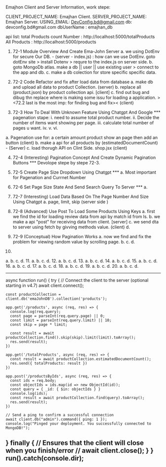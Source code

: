 Emajhon Client and Server Information, work stepe:

CLIENT_PROJECT_NAME: Emajhan Client.
SERVER_PROJECT_NAME: Emajhan Server.
USING_EMAIL: DevConfig.bd@gmail.com
db: devconfig.bd#gmail.com
dbUserName : emajhan_db


api list:
total Products count Number : http://localhost:5000/totalProducts
All Products : http://localhost:5000/products

<!-- 
==========================
*1. assign the index value directly. 
  const ids = Object.keys(storedCart)

*2. direct make an  array and make index number. 
    [...Array(10).keys()]

    both are same.

    let pageNumber = [];
      for(i=0; i<10; i++){
          pageNumber.push(i)
        }

==========================
a. CRUD Operation.
b. JWT.
c. Pagenation.

********** IMPORTENT LOGIC IN MDB ***********

-->

1. 72-1 Module Overview And Create Ema-John Server
    a. we using DotEnv for secure Our DB. - (server - index.js)
        : how can we use DotEnv. goto dotEnv site > install Dotenv > requre to the index.js on server side.
    b. goto MongoDb atlas. make a db || user || use existing user > connect to the app and db. 
    c. make a db colection for store specific specific data. 
<!-- * dotEnv, Mdb Atlas, make DB Collection.  -->


2. 72-2 Code Refactor and fix after load data from database
    a. make db and upload all data to product Collection. (server)
    b. replace all (product.json) by product collection api. [client]
    c. find out bug and dibug thn replace where is making some issu for loading a application. ><72.2 last is the most imp: for finding bug and fix>< (client)


3. 72-3 How To Deal With Unknown Feature Using Chatgpt And Google
    *** pagenation stape:
    i. need to assume total product number.
    ii. Decide the number of items want showing per page.
    iii. calculate total number of pages u want. 
    iv. 
    v. 
    vi. 

  a. Pagenation use for: a certain amount product show an page then add an <NEXT> button (client)
  b. make a api for all products by (estimatedDocumentCount) - (Server)
  c. load thorugh API on Clint Side. shop.jsx (client)
   
   
4. 72-4 (Interesting) Pagination Concept And Create Dynamic Pagination Buttons ***
  Devolope stepe by stepe 72-3.

5. 72-5 Create Page Size Dropdown Using Chatgpt ***
  a. Most important for Pagenation and Currnet Number  <!-- todo-->


6. 72-6 Set Page Size State And Send Search Query To Server ***
  a. 


7. 72-7 (Interesting) Load Data Based On The Page Number And Size Using Chatgpt
  a. page, limit, skip (server side )


8. 72-8 (Advanced) Use Post To Load Some Products Using Keys
  a. first we find the id for loading review data from api by match id from ls.
  b. we make a api "post" for receiving data from client. [server]
  c. we send dta to server using fetch by givving methods value. (client)
  d. 


9. 72-9 (Conceptual) How Pagination Works
  a. now we find and fix the problem for viewing random value by scrolling page.
  b. 
  c. 
  d. 
10. 
  a. 
  b. 
  c. 
  d. 
11. 
  a. 
  b. 
  c. 
  d. 
12. 
  a. 
  b. 
  c. 
  d. 
13. 
  a. 
  b. 
  c. 
  d. 
14. 
  a. 
  b. 
  c. 
  d. 
15. 
  a. 
  b. 
  c. 
  d. 
16. 
  a. 
  b. 
  c. 
  d. 
17. 
  a. 
  b. 
  c. 
  d. 
18. 
  a. 
  b. 
  c. 
  d. 
19. 
  a. 
  b. 
  c. 
  d. 
20. 
  a. 
  b. 
  c. 
  d. 




-------------------------------------------------
async function run() {
  try {
    // Connect the client to the server	(optional starting in v4.7)
    await client.connect();

    const productCollection = client.db('emaJohnDB').collection('products');

    app.get('/products', async (req, res) => {
      console.log(req.query);
      const page = parseInt(req.query.page) || 0;
      const limit = parseInt(req.query.limit) || 10;
      const skip = page * limit;

      const result = await productCollection.find().skip(skip).limit(limit).toArray();
      res.send(result);
    })

    app.get('/totalProducts', async (req, res) => {
      const result = await productCollection.estimatedDocumentCount();
      res.send({ totalProducts: result })
    })

    app.post('/productsByIds', async (req, res) => {
      const ids = req.body;
      const objectIds = ids.map(id => new ObjectId(id));
      const query = { _id: { $in: objectIds } }
      console.log(ids);
      const result = await productCollection.find(query).toArray();
      res.send(result);
    })

    // Send a ping to confirm a successful connection
    await client.db("admin").command({ ping: 1 });
    console.log("Pinged your deployment. You successfully connected to MongoDB!");
  } finally {
    // Ensures that the client will close when you finish/error
    // await client.close();
  }
}
run().catch(console.dir);
-------------------------------------------------